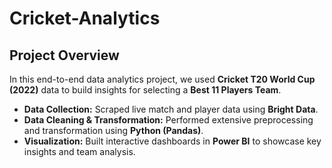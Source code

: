 # Cricket-Analytics
## Project Overview

In this end-to-end data analytics project, we used **Cricket T20 World Cup (2022)** data to build insights for selecting a **Best 11 Players Team**.

- **Data Collection:** Scraped live match and player data using **Bright Data**.
- **Data Cleaning & Transformation:** Performed extensive preprocessing and transformation using **Python (Pandas)**.
- **Visualization:** Built interactive dashboards in **Power BI** to showcase key insights and team analysis.

